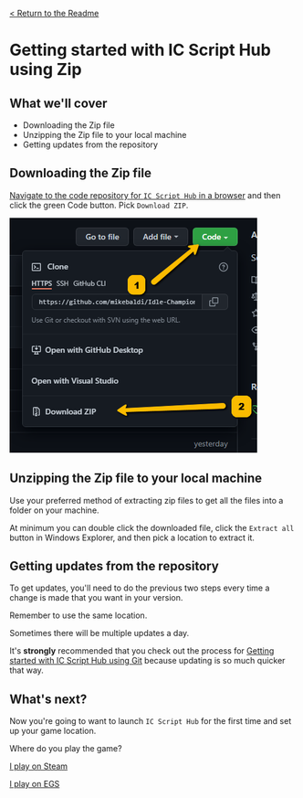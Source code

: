 [< Return to the Readme](../Readme.md)

# Getting started with IC Script Hub using Zip
## What we'll cover

* Downloading the Zip file
* Unzipping the Zip file to your local machine
* Getting updates from the repository

## Downloading the Zip file

[Navigate to the code repository for `IC Script Hub` in a browser](https://github.com/mikebaldi/Idle-Champions/tree/main) and then click the green Code button. Pick `Download ZIP`.

![Download the zip file](../docimages/grabbing-the-zip.png)

## Unzipping the Zip file to your local machine

Use your preferred method of extracting zip files to get all the files into a folder on your machine.

At minimum you can double click the downloaded file, click the `Extract all` button in Windows Explorer, and then pick a location to extract it.

## Getting updates from the repository

To get updates, you'll need to do the previous two steps every time a change is made that you want in your version. 

Remember to use the same location.

Sometimes there will be multiple updates a day. 

It's **strongly** recommended that you check out the process for [Getting started with IC Script Hub using Git](getting-started-with-ic-script-hub-using-git.md) because updating is so much quicker that way.

## What's next?

Now you're going to want to launch `IC Script Hub` for the first time and set up your game location.

Where do you play the game?

[I play on Steam](using-ic-script-hub-with-steam.md) 

[I play on EGS](using-ic-script-hub-with-egs.md)